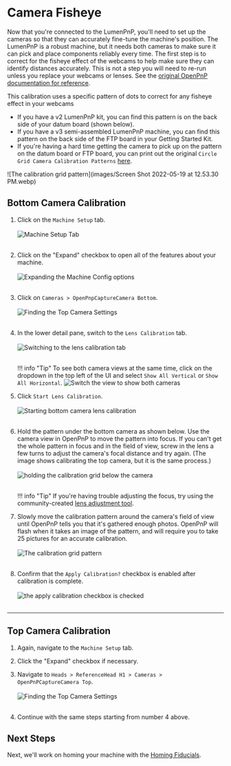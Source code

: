 # Camera Fisheye

Now that you're connected to the LumenPnP, you'll need to set up the cameras so that they can accurately fine-tune the machine's position. The LumenPnP is a robust machine, but it needs both cameras to make sure it can pick and place components reliably every time. The first step is to correct for the fisheye effect of the webcams to help make sure they can identify distances accurately. This is not a step you will need to re-run unless you replace your webcams or lenses. See the [original OpenPnP documentation for reference](https://github.com/openpnp/openpnp/wiki/Camera-Lens-Calibration).

This calibration uses a specific pattern of dots to correct for any fisheye effect in your webcams

* If you have a v2 LumenPnP kit, you can find this pattern is on the back side of your datum board (shown below).
* If you have a v3 semi-assembled LumenPnP machine, you can find this pattern on the back side of the FTP board in your Getting Started Kit.
* If you're having a hard time getting the camera to pick up on the pattern on the datum board or FTP board, you can print out the original `Circle Grid Camera Calibration Patterns` [here](https://nerian.com/support/calibration-patterns/).

![The calibration grid pattern](images/Screen Shot 2022-05-19 at 12.53.30 PM.webp)

## Bottom Camera Calibration

1. Click on the `Machine Setup` tab.<br/><br/>
  ![Machine Setup Tab](images/Machine-Setup-Tab-2.webp)<br/><br/>

2. Click on the "Expand" checkbox to open all of the features about your machine.<br/><br/>
  ![Expanding the Machine Config options](images/Expand-Checkbox-2.webp)<br/><br/>

3. Click on `Cameras > OpenPnpCaptureCamera Bottom`.<br/><br/>
  ![Finding the Top Camera Settings](images/Bottom-camera-settings-2.webp)<br/><br/>

4. In the lower detail pane, switch to the `Lens Calibration` tab.<br/><br/>
  ![Switching to the lens calibration tab](images/Bottom-camera-lens-calibration-tab.webp)<br/><br/>

    !!! info "Tip"
        To see both camera views at the same time, click on the dropdown in the top left of the UI and select `Show All Vertical` or `Show All Horizontal`.
        ![Switch the view to show both cameras](images/show-all-cameras.webp)

5. Click `Start Lens Calibration`.<br/><br/>
  ![Starting bottom camera lens calibration](images/Bottom-camera-click-lens-calibration.webp)<br/><br/>

6. Hold the pattern under the bottom camera as shown below. Use the camera view in OpenPnP to move the pattern into focus. If you can't get the whole pattern in focus and in the field of view, screw in the lens a few turns to adjust the camera's focal distance and try again. (The image shows calibrating the top camera, but it is the same process.)<br/><br/>
  ![holding the calibration grid below the camera](images/PXL_20220519_165145418.webp)<br/><br/>

    !!! info "Tip"
        If you're having trouble adjusting the focus, try using the community-created [lens adjustment tool](https://www.printables.com/model/208453-lumen-pnp-lens-adjustment-tool).

7. Slowly move the calibration pattern around the camera's field of view until OpenPnP tells you that it's gathered enough photos. OpenPnP will flash when it takes an image of the pattern, and will require you to take 25 pictures for an accurate calibration.<br/><br/>
  ![The calibration grid pattern](images/ScreenShot2022-05-19at12.53.30PM.webp)<br/><br/>

8. Confirm that the `Apply Calibration?` checkbox is enabled after calibration is complete.<br/><br/>
  ![the apply calibration checkbox is checked](images/apply-calibration-is-checked.webp)<br/><br/>

---

## Top Camera Calibration

1. Again, navigate to the `Machine Setup` tab.

2. Click the "Expand" checkbox if necessary.

3. Navigate to `Heads > ReferenceHead H1 > Cameras > OpenPnPCaptureCamera Top`.<br/><br/>
  ![Finding the Top Camera Settings](images/top-camera-config.webp)<br/><br/>

4. Continue with the same steps starting from number 4 above.

## Next Steps

Next, we'll work on homing your machine with the [Homing Fiducials](../4-homing-fiducial/index.md).
